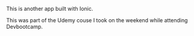 This is another app built with Ionic.

This was part of the Udemy couse I took on the weekend while attending Devbootcamp.
